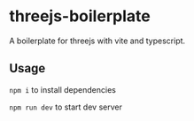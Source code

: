 # threejs-boilerplate
 A boilerplate for threejs with vite and typescript.

## Usage
`npm i` to install dependencies

`npm run dev` to start dev server
